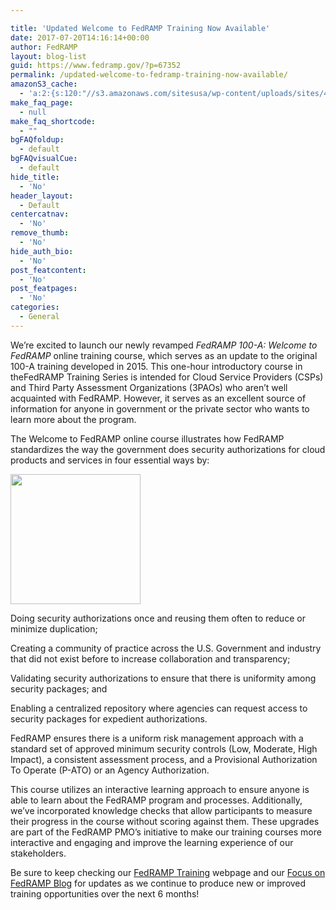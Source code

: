 ```yaml
---

title: 'Updated Welcome to FedRAMP Training Now Available'
date: 2017-07-20T14:16:14+00:00
author: FedRAMP
layout: blog-list
guid: https://www.fedramp.gov/?p=67352
permalink: /updated-welcome-to-fedramp-training-now-available/
amazonS3_cache:
  - 'a:2:{s:120:"//s3.amazonaws.com/sitesusa/wp-content/uploads/sites/482/2017/07/FedRAMP-icon_and_cover-for-templates_04262017_V1-46.png";s:5:"67353";s:87:"//www.fedramp.gov/files/2017/07/FedRAMP-icon_and_cover-for-templates_04262017_V1-46.png";s:5:"67353";}'
make_faq_page:
  - null
make_faq_shortcode:
  - ""
bgFAQfoldup:
  - default
bgFAQvisualCue:
  - default
hide_title:
  - 'No'
header_layout:
  - Default
centercatnav:
  - 'No'
remove_thumb:
  - 'No'
hide_auth_bio:
  - 'No'
post_featcontent:
  - 'No'
post_featpages:
  - 'No'
categories:
  - General
---
```

We’re excited to launch our newly revamped <em>FedRAMP 100-A: Welcome to FedRAMP</em> online training course, which serves as an update to the original 100-A training developed in 2015. This one-hour introductory course in theFedRAMP Training Series is intended for Cloud Service Providers (CSPs) and Third Party Assessment Organizations (3PAOs) who aren’t well acquainted with FedRAMP. However, it serves as an excellent source of information for anyone in government or the private sector who wants to learn more about the program. 

The Welcome to FedRAMP online course illustrates how FedRAMP standardizes the way the government does security authorizations for cloud products and services in four essential ways by:

<img class="wp-image-67353 alignright" src="https://s3.amazonaws.com/sitesusa/wp-content/uploads/sites/482/2017/07/FedRAMP-icon_and_cover-for-templates_04262017_V1-46.png" alt="" width="208" height="208" />


  Doing security authorizations once and reusing them often to reduce or minimize duplication;


  Creating a community of practice across the U.S. Government and industry that did not exist before to increase collaboration and transparency;


  Validating security authorizations to ensure that there is uniformity among security packages; and


  Enabling a centralized repository where agencies can request access to security packages for expedient authorizations.


FedRAMP ensures there is a uniform risk management approach with a standard set of approved minimum security controls (Low, Moderate, High Impact), a consistent assessment process, and a Provisional Authorization To Operate (P-ATO) or an Agency Authorization.

This course utilizes an interactive learning approach to ensure anyone is able to learn about the FedRAMP program and processes. Additionally, we’ve incorporated knowledge checks that allow participants to measure their progress in the course without scoring against them. These upgrades are part of the FedRAMP PMO’s initiative to make our training courses more interactive and engaging and improve the learning experience of our stakeholders. 

Be sure to keep checking our [FedRAMP Training](https://www.fedramp.gov/resources/training/) webpage and our [Focus on FedRAMP Blog](https://www.fedramp.gov/focus-on-fedramp/) for updates as we continue to produce new or improved training opportunities over the next 6 months!